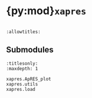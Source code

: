 # {py:mod}`xapres`

```{py:module} xapres
```

```{autodoc2-docstring} xapres
:allowtitles:
```

## Submodules

```{toctree}
:titlesonly:
:maxdepth: 1

xapres.ApRES_plot
xapres.utils
xapres.load
```
